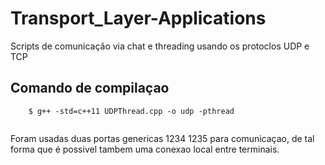 # Transport_Layer-Applications


Scripts de comunicação via chat e threading usando os protoclos UDP e TCP


## Comando de compilaçao

````
    $ g++ -std=c++11 UDPThread.cpp -o udp -pthread
    
````

Foram usadas duas portas genericas 1234 1235 para comunicaçao, 
de tal forma que é possivel tambem uma conexao local entre terminais.

